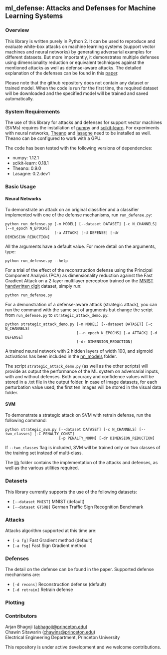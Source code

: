 ## ml_defense: Attacks and Defenses for Machine Learning Systems

### Overview
This library is written purely in Python 2. It can be used to reproduce and evaluate white-box attacks on machine learning systems (support vector machines and neural networks) by generating adversarial examples for different datasets. But more importantly, it demonstrates multiple defenses using dimensionality reduction or equivalent techniques against the mentioned attacks as well as defense-aware attacks. The detailed explanation of the defenses can be found in this [paper](https://128.84.21.199/abs/1704.02654).

Please note that the github repository does not contain any dataset or trained model. When the code is run for the first time, the required dataset will be downloaded and the specified model will be trained and saved automatically.

### System Requirements
The use of this library for attacks and defenses for support vector machines (SVMs) requires the installation of [numpy](http://www.numpy.org/) and [scikit-learn](http://scikit-learn.org/stable/). For experiments with neural networks, [Theano](http://deeplearning.net/software/theano/) and [lasagne](https://github.com/Lasagne/Lasagne) need to be installed as well. Theano can be configured to work with a GPU.

The code has been tested with the following versions of dependencies:
- numpy:        1.12.1
- scikit-learn: 0.18.1
- Theano:       0.9.0
- Lasagne:      0.2.dev1

### Basic Usage
#### Neural Networks
To demonstrate an attack on an original classifier and a classifier implemented with one of the defense mechanisms, run `run_defense.py`:
```
python run_defense.py [-m MODEL] [--dataset DATASET] [-c N_CHANNELS] [--n_epoch N_EPOCHS]
                      [-a ATTACK] [-d DEFENSE] [-dr DIMENSION_REDUCTION]
```
All the arguments have a default value. For more detail on the arguments, type:
```
python run_defense.py --help
```
For a trial of the effect of the reconstruction defense using the Principal Component Analysis (PCA) as dimensionality reduction against the Fast Gradient Attack on a 2-layer multilayer perceptron trained on the [MNIST handwritten digit](http://yann.lecun.com/exdb/mnist/) dataset,  simply run:
```
python run_defense.py
```
For a demonstration of a defense-aware attack (strategic attack), you can run the command with the same set of arguments but change the script from `run_defense.py` to  `strategic_attack_demo.py`:
```
python strategic_attack_demo.py [-m MODEL] [--dataset DATASET] [-c N_CHANNELS]
                                [--n_epoch N_EPOCHS] [-a ATTACK] [-d DEFENSE]
                                [-dr DIMENSION_REDUCTION]
```

A trained neural network with 2 hidden layers of width 100, and sigmoid activations has been included in the [nn_models](./nn_models) folder.

The script `strategic_attack_demo.py` (as well as the other scripts) will provide as output the performance of the ML system on adversarial inputs, with and without defenses. Both accuracy and confidence values will be stored in a .txt file in the output folder. In case of image datasets, for each perturbation value used, the first ten images will be stored in the visual data folder.

#### SVM
To demonstrate a strategic attack on SVM with retrain defense, run the following command:
```
python strategic_svm.py [--dataset DATASET] [-c N_CHANNELS] [--two_classes] [-C PENALTY_CONST]
                        [-p PENALTY_NORM] [-dr DIMENSION_REDUCTION]
```
If `--two_classes` flag is included, SVM will be trained only on two classes of the training set instead of multi-class.

The [lib](./lib) folder contains the implementation of the attacks and defenses, as well as the various utilities required.

### Datasets
This library currently supports the use of the following datasets:  
- `[--dataset MNIST]` MNIST (default)
- `[--dataset GTSRB]` German Traffic Sign Recognition Benchmark

### Attacks
Attacks algorithm supported at this time are:
- `[-a fg]` Fast Gradient method (default)
- `[-a fsg]` Fast Sign Gradient method

### Defenses
The detail on the defense can be found in the paper. Supported defense mechanisms are:
- `[-d recons]` Reconstruction defense (default)
- `[-d retrain]` Retrain defense

### Plotting

### Contributors
Arjan Bhagoji (abhagoji@princeton.edu)  
Chawin Sitawarin (chawins@princeton.edu)  
Electrical Engineering Department, Princeton University

This repository is under active development and we welcome contributions.
